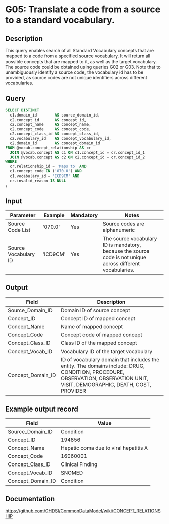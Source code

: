 <!---
Group:general
Name:G05 Translate a code from a source to a standard vocabulary
Author:Patrick Ryan
CDM Version: 5.3
-->

# G05: Translate a code from a source to a standard vocabulary.

## Description
This query enables search of all Standard Vocabulary concepts that are mapped to a code from a specified source vocabulary. It will return all possible concepts that are mapped to it, as well as the target vocabulary. The source code could be obtained using queries G02 or G03.
Note that to unambiguously identify a source code, the vocabulary id has to be provided, as source codes are not unique identifiers across different vocabularies.

## Query
```sql
SELECT DISTINCT
  c1.domain_id        AS source_domain_id,
  c2.concept_id       AS concept_id,
  c2.concept_name     AS concept_name,
  c2.concept_code     AS concept_code,
  c2.concept_class_id AS concept_class_id,
  c2.vocabulary_id    AS concept_vocabulary_id,
  c2.domain_id        AS concept_domain_id
FROM @vocab.concept_relationship AS cr
  JOIN @vocab.concept AS c1 ON c1.concept_id = cr.concept_id_1
  JOIN @vocab.concept AS c2 ON c2.concept_id = cr.concept_id_2
WHERE
  cr.relationship_id = 'Maps to' AND
  c1.concept_code IN ('070.0') AND
  c1.vocabulary_id = 'ICD9CM' AND
  cr.invalid_reason IS NULL
;
```

## Input

| Parameter |  Example |  Mandatory |  Notes |
| --- | --- | --- | --- |
|  Source Code List |  '070.0' |  Yes |  Source codes are alphanumeric |
|  Source Vocabulary ID |  'ICD9CM' |  Yes | The source vocabulary ID is mandatory, because the source code is not unique across different vocabularies. |

## Output

|  Field |  Description |
| --- | --- |
|  Source_Domain_ID |  Domain ID of source concept |
|  Concept_ID |  Concept ID of mapped concept |
|  Concept_Name |  Name of mapped concept |
|  Concept_Code |  Concept code of mapped concept |
|  Concept_Class_ID |  Class ID of the mapped concept |
|  Concept_Vocab_ID |  Vocabulary ID of the target vocabulary |
|  Concept_Domain_ID |  ID of vocabulary domain that includes the entity. The domains include: DRUG, CONDITION, PROCEDURE, OBSERVATION, OBSERVATION UNIT, VISIT, DEMOGRAPHIC, DEATH, COST, PROVIDER |

## Example output record

| Field |  Value |
| --- | --- |
|  Source_Domain_ID |  Condition |
|  Concept_ID |  194856 |
|  Concept_Name |  Hepatic coma due to viral hepatitis A |
|  Concept_Code |  16060001 |
|  Concept_Class_ID |  Clinical Finding |
|  Concept_Vocab_ID |  SNOMED |
|  Concept_Domain_ID |  Condition |

## Documentation
https://github.com/OHDSI/CommonDataModel/wiki/CONCEPT_RELATIONSHIP
